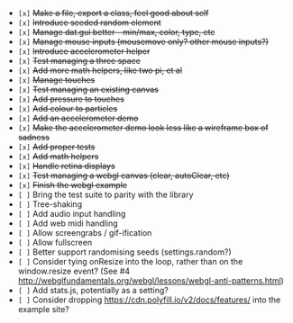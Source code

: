 - `[x]` ~~Make a file, export a class, feel good about self~~
- `[x]` ~~Introduce seeded random element~~
- `[x]` ~~Manage dat.gui better - min/max, color, type, etc~~
- `[x]` ~~Manage mouse inputs (mousemove only? other mouse inputs?)~~
- `[x]` ~~Introduce accelerometer helper~~
- `[x]` ~~Test managing a three space~~
- `[x]` ~~Add more math helpers, like two pi, et al~~
- `[x]` ~~Manage touches~~
- `[x]` ~~Test managing an existing canvas~~
- `[x]` ~~Add pressure to touches~~
- `[x]` ~~Add colour to particles~~
- `[x]` ~~Add an accelerometer demo~~
- `[x]` ~~Make the accelerometer demo look less like a wireframe box of sadness~~
- `[x]` ~~Add proper tests~~
- `[x]` ~~Add math helpers~~
- `[x]` ~~Handle retina displays~~
- `[x]` ~~Test managing a webgl canvas (clear, autoClear, etc)~~
- `[x]` ~~Finish the webgl example~~
- `[ ]` Bring the test suite to parity with the library
- `[ ]` Tree-shaking
- `[ ]` Add audio input handling
- `[ ]` Add web midi handling
- `[ ]` Allow screengrabs / gif-ification
- `[ ]` Allow fullscreen
- `[ ]` Better support randomising seeds (settings.random?)
- `[ ]` Consider tying onResize into the loop, rather than on the window.resize event? (See #4 <http://webglfundamentals.org/webgl/lessons/webgl-anti-patterns.html>)
- `[ ]` Add stats.js, potentially as a setting?
- `[ ]` Consider dropping <https://cdn.polyfill.io/v2/docs/features/> into the example site?
